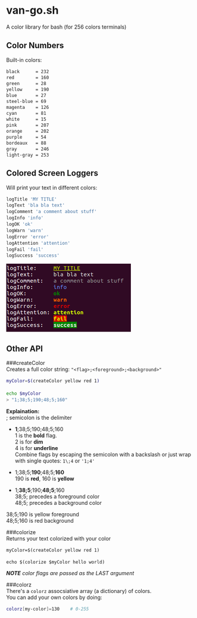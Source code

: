 van-go.sh
=========

A color library for bash (for 256 colors terminals)

Color Numbers
-------------
Built-in colors:
```
black      = 232
red        = 160
green      = 28
yellow     = 190
blue       = 27
steel-blue = 69
magenta    = 126
cyan       = 81
white      = 15
pink       = 207
orange     = 202
purple     = 54
bordeaux   = 88
gray       = 246
light-gray = 253
```


Colored Screen Loggers
----------------------
Will print your text in different colors:
```sh
logTitle 'MY TITLE'
logText 'bla bla text'
logComment 'a comment about stuff'
logInfo 'info'
logOK 'ok'
logWarn 'warn'
logError 'error'
logAttention 'attention'
logFail 'fail'
logSuccess 'success'
```
![loggers examples](https://raw.githubusercontent.com/taitulism/van-gosh/master/logs-example.png)



Other API
---------
###createColor  
Creates a full color string: `"<flag>;<foreground>;<background>"`
```sh
myColor=$(createColor yellow red 1)

echo $myColor
> "1;38;5;190;48;5;160"
```
**Explaination:**  
; semicolon is the delimiter  

* **1**;38;5;190;48;5;160  
1 is the **bold** flag.  
2 is for **dim**  
4 is for __underline__  
Combine flags by escaping the semicolon with a backslash or just wrap with single quotes: `1\;4` or `'1;4'`

* 1;38;5;**190**;48;5;**160**    
190 is **red**, 160 is **yellow**

* 1;**38;5**;190;**48;5**;160  
38;5; precedes a foreground color  
48;5; precedes a background color

38;5;190 is yellow foreground  
48;5;160 is red background



###colorize  
Returns your text colorized with your color
```
myColor=$(createColor yellow red 1)

echo $(colorize $myColor hello world)
```
***NOTE** color flags are passed as the LAST argument*



###colorz  
There's a `colorz` assocsiative array (a dictionary) of colors.  
You can add your own colors by doing: 
```sh
colorz[my-color]=130    # 0-255
```
